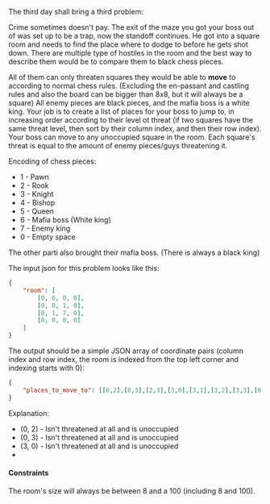The third day shall bring a third problem:

Crime sometimes doesn't pay.
The exit of the maze you got your boss out of was set up to be a trap, now the standoff continues.
He got into a square room and needs to find the place where to dodge to before he gets shot down.
There are multiple type of hostiles in the room and the best way to describe them would be to compare them 
to black chess pieces.

All of them can only threaten squares they would be able to **move** to according to normal chess rules.
(Excluding the en-passant and castling rules and also the board can be bigger than 8x8, but it will always be a square)
All enemy pieces are black pieces, and the mafia boss is a white king.
Your job is to create a list of places for your boss to jump to, in increasing order according to their level ot threat
(if two squares have the same threat level, then sort by their column index, and then their row index).
Your boss can move to any unoccupied square in the room. 
Each square's threat is equal to the amount of enemy pieces/guys threatening it.

Encoding of chess pieces:
- 1 - Pawn
- 2 - Rook
- 3 - Knight
- 4 - Bishop
- 5 - Queen
- 6 - Mafia boss (White king)
- 7 - Enemy king
- 0 - Empty space

The other parti also brought their mafia boss.  (There is always a black king)

The input json for this problem looks like this:
```json
{
    "room": [
        [0, 6, 0, 0],
        [0, 0, 1, 0],
        [0, 1, 7, 0],
        [0, 0, 0, 0]
    ]
}
```

The output should be a simple JSON array of coordinate pairs (column index and row index, the room is indexed from the top left corner and indexing starts with 0):
```json
{
    "places_to_move_to": [[0,2],[0,3],[2,3],[3,0],[3,1],[3,2],[3,3],[0,0],[0,1],[1,1],[1,3],[2,0]]
}
```

Explanation:
- (0, 2) - Isn't threatened at all and is unoccupied
- (0, 3) - Isn't threatened at all and is unoccupied
- (3, 0) - Isn't threatened at all and is unoccupied
- 

#### Constraints

The room's size will always be between 8 and a 100 (including 8 and 100).